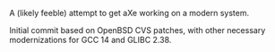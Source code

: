 A (likely feeble) attempt to get aXe working on a modern system.

Initial commit based on OpenBSD CVS patches, with other necessary modernizations for GCC 14 and GLIBC 2.38.
